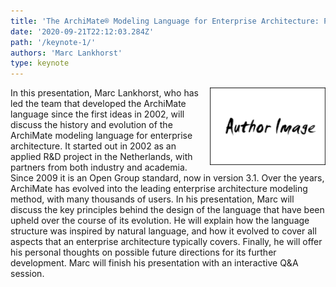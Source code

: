 ```yaml
---
title: 'The ArchiMate® Modeling Language for Enterprise Architecture: Past, Present, and Future'
date: '2020-09-21T22:12:03.284Z'
path: '/keynote-1/'
authors: 'Marc Lankhorst'
type: keynote
---
```


<img align="right" width="185" style="margin-left:16px;" src="https://raw.githubusercontent.com/edoc2021/edoc2021.github.io/dev/content/posts/2020-09-21-keynote-1/author.png">

In this presentation, Marc Lankhorst, who has led the team that developed the ArchiMate language since the first ideas in 2002, will discuss the history and evolution of the ArchiMate modeling language for enterprise architecture. It started out in 2002 as an applied R&D project in the Netherlands, with partners from both industry and academia. Since 2009 it is an Open Group standard, now in version 3.1. Over the years, ArchiMate has evolved into the leading enterprise architecture modeling method, with many thousands of users. In his presentation, Marc will discuss the key principles behind the design of the language that have been upheld over the course of its evolution. He will explain how the language structure was inspired by natural language, and how it evolved to cover all aspects that an enterprise architecture typically covers. Finally, he will offer his personal thoughts on possible future directions for its further development. Marc will finish his presentation with an interactive Q&A session.

